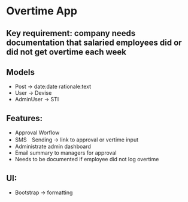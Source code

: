 # Overtime App

## Key requirement: company needs documentation that salaried employees did or did not get overtime each week

## Models
- Post -> date:date rationale:text
- User -> Devise
- AdminUser -> STI

## Features:
- Approval Worflow
- SMS　Sending -> link to approval or vertime input
- Administrate admin dashboard
- Email summary to managers for approval
- Needs to be documented if employee did not log overtime

## UI:
- Bootstrap -> formatting
